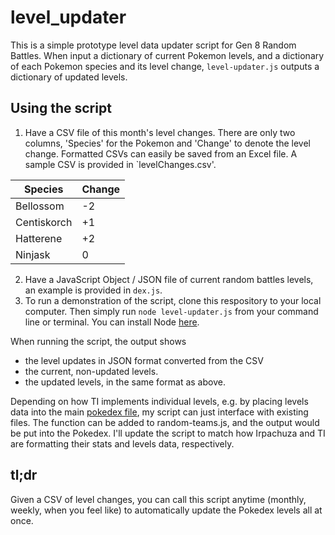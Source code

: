 # level_updater
This is a simple prototype level data updater script for Gen 8 Random Battles. When input a dictionary of current Pokemon levels, and a dictionary of each Pokemon species and its level change, `level-updater.js` outputs a dictionary of updated levels.

## Using the script
1. Have a CSV file of this month's level changes. There are only two columns, 'Species' for the Pokemon and 'Change' to denote the level change. Formatted CSVs can easily be saved from an Excel file. A sample CSV is provided in `levelChanges.csv'.

| Species | Change |
| ------- | --- |
| Bellossom | -2 |
| Centiskorch | +1 |
| Hatterene | +2 |
| Ninjask | 0 |

2. Have a JavaScript Object / JSON file of current random battles levels, an example is provided in `dex.js`.
3. To run a demonstration of the script, clone this respository to your local computer. Then simply run `node level-updater.js` from your command line or terminal. You can install Node [here](https://nodejs.org/en/download/package-manager/#macos).

When running the script, the output shows 
- the level updates in JSON format converted from the CSV
- the current, non-updated levels.
- the updated levels, in the same format as above. 

Depending on how TI implements individual levels, e.g. by placing levels data into the main [pokedex file](https://github.com/smogon/pokemon-showdown/blob/125fe31d06ad098a3681631999db5fe6dbcd9f4e/data/pokedex.js), my script can just interface with existing files. The function can be added to random-teams.js, and the output would be put into the Pokedex. I'll update the script to match how Irpachuza and TI are formatting their stats and levels data, respectively.

## tl;dr
Given a CSV of level changes, you can call this script anytime (monthly, weekly, when you feel like) to automatically update the Pokedex levels all at once. 
